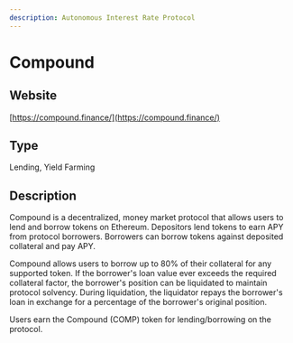 ```yaml
---
description: Autonomous Interest Rate Protocol
---
```


# Compound

## Website

[https://compound.finance/](https://compound.finance/)

## Type

Lending, Yield Farming

## Description

Compound is a decentralized, money market protocol that allows users to lend and borrow tokens on Ethereum. Depositors lend tokens to earn APY from protocol borrowers. Borrowers can borrow tokens against deposited collateral and pay APY.

Compound allows users to borrow up to 80% of their collateral for any supported token. If the borrower's loan value ever exceeds the required collateral factor, the borrower's position can be liquidated to maintain protocol solvency. During liquidation, the liquidator repays the borrower's loan in exchange for a percentage of the borrower's original position.

Users earn the Compound (COMP) token for lending/borrowing on the protocol.
